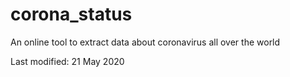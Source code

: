 # corona_status
An online tool to extract data about coronavirus all over the world

Last modified: 21 May 2020
